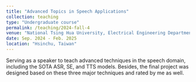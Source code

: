 ```yaml
---
title: "Advanced Topics in Speech Applications"
collection: teaching
type: "Undergraduate course"
permalink: /teaching/2024-fall-4
venue: "National Tsing Hua University, Electrical Engineering Department"
date: Sep. 2024 - Feb. 2025
location: "Hsinchu, Taiwan"
---
```


Serving as a speaker to teach advanced techniques in the speech domain, including the SOTA ASR, SE, and TTS models. Besides, the final project was designed based on these three major techniques and rated by me as well.

<!-- Heading 1
======

Heading 2
======

Heading 3
======
 -->
